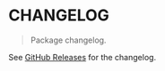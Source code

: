 # CHANGELOG

> Package changelog.

See [GitHub Releases](https://github.com/stdlib-js/error-tools-id2msg/releases) for the changelog.